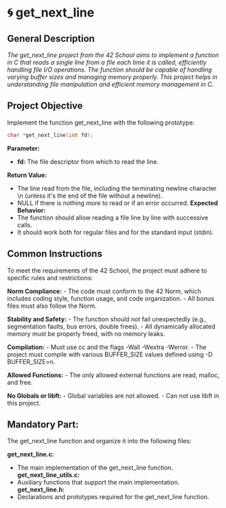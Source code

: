# 🌀 get_next_line

## **General Description**

*The get_next_line project from the 42 School aims to implement a function in C that reads a single line from a file each time it is called, efficiently handling file I/O operations. The function should be capable of handling varying buffer sizes and managing memory properly. This project helps in understanding file manipulation and efficient memory management in C.*

## **Project Objective**

Implement the function get_next_line with the following prototype: </br>
``` c
char *get_next_line(int fd);
```
 **Parameter:**

- **fd:** The file descriptor from which to read the line.

 **Return Value:**
- The line read from the file, including the terminating newline character \n (unless it's the end of the file without a newline).
- NULL if there is nothing more to read or if an error occurred.
 **Expected Behavior:**
- The function should allow reading a file line by line with successive calls.
- It should work both for regular files and for the standard input (stdin).
## **Common Instructions**
To meet the requirements of the 42 School, the project must adhere to specific rules and restrictions:

 **Norm Compliance:**
      - The code must conform to the 42 Norm, which includes coding style, function usage, and code organization.
      - All bonus files must also follow the Norm.

  **Stability and Safety:**
      - The function should not fail unexpectedly (e.g., segmentation faults, bus errors, double frees).
      - All dynamically allocated memory must be properly freed, with no memory leaks.

  **Compilation:**
      - Must use cc and the flags -Wall -Wextra -Werror.
      - The project must compile with various BUFFER_SIZE values defined using -D BUFFER_SIZE=n.

  **Allowed Functions:**
      - The only allowed external functions are read, malloc, and free.

  **No Globals or libft:**
      - Global variables are not allowed.
      - Can not use libft in this project.

## **Mandatory Part:**
The get_next_line function and organize it into the following files:

  **get_next_line.c:**
  - The main implementation of the get_next_line function. </br>
  **get_next_line_utils.c:**
  - Auxiliary functions that support the main implementation. </br>
  **get_next_line.h:**
  - Declarations and prototypes required for the get_next_line function. </br>
